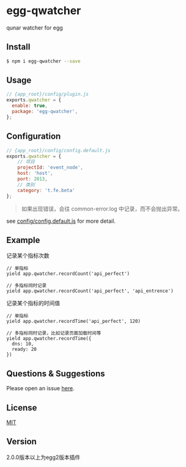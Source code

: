 # egg-qwatcher

qunar watcher for egg

## Install

```bash
$ npm i egg-qwatcher --save
```

## Usage

```js
// {app_root}/config/plugin.js
exports.qwatcher = {
  enable: true,
  package: 'egg-qwatcher',
};
```

## Configuration

```js
// {app_root}/config/config.default.js
exports.qwatcher = {
    // 项目
    projectId: 'event_node',
    host: 'host',
    port: 2013,
    // 类别
    category: 't.fe.beta'
};
```
> 如果出现错误，会往 common-error.log 中记录，而不会抛出异常。

see [config/config.default.js](config/config.default.js) for more detail.

## Example

记录某个指标次数
```
// 单指标
yield app.qwatcher.recordCount('api_perfect')

// 多指标同时记录
yield app.qwatcher.recordCount('api_perfect', 'api_entrence')
```

记录某个指标的时间值
```
// 单指标
yield app.qwatcher.recordTime('api_perfect', 120)

// 多指标同时记录，比如记录页面加载时间等
yield app.qwatcher.recordTime({
  dns: 10,
  ready: 20
})
```

## Questions & Suggestions

Please open an issue [here](https://github.com/eggjs/egg/issues).

## License

[MIT](LICENSE)

## Version
2.0.0版本以上为egg2版本插件